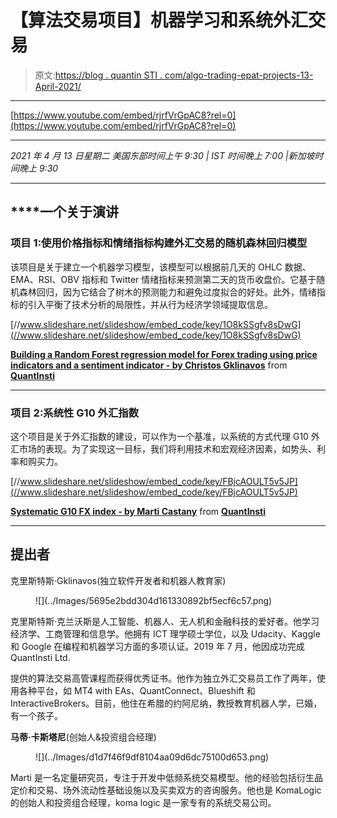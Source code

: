# 【算法交易项目】机器学习和系统外汇交易

> 原文:[https://blog . quantin STI . com/algo-trading-epat-projects-13-April-2021/](https://blog.quantinsti.com/algo-trading-epat-projects-13-april-2021/)

* * *

[https://www.youtube.com/embed/rjrfVrGpAC8?rel=0](https://www.youtube.com/embed/rjrfVrGpAC8?rel=0)

* * *

*2021 年 4 月 13 日星期二
美国东部时间上午 9:30 | IST 时间晚上 7:00 |新加坡时间晚上 9:30*

* * *

## ****一个**关于演讲**

### 项目 1:使用价格指标和情绪指标构建外汇交易的随机森林回归模型

该项目是关于建立一个机器学习模型，该模型可以根据前几天的 OHLC 数据、EMA、RSI、OBV 指标和 Twitter 情绪指标来预测第二天的货币收盘价。它基于随机森林回归，因为它结合了树木的预测能力和避免过度拟合的好处。此外，情绪指标的引入平衡了技术分析的局限性，并从行为经济学领域提取信息。

[//www.slideshare.net/slideshow/embed_code/key/1O8kSSgfv8sDwG](//www.slideshare.net/slideshow/embed_code/key/1O8kSSgfv8sDwG)

**[Building a Random Forest regression model for Forex trading using price indicators and a sentiment indicator - by Christos Gklinavos](//www.slideshare.net/QuantInsti/building-a-random-forest-regression-model-for-forex-trading-using-price-indicators-and-a-sentiment-indicator-by-christos-gklinavos "Building a Random Forest regression model for Forex trading using price indicators and a sentiment indicator - by Christos Gklinavos")** from **[QuantInsti](https://www.slideshare.net/QuantInsti)**

* * *

### 项目 2:系统性 G10 外汇指数

这个项目是关于外汇指数的建设，可以作为一个基准，以系统的方式代理 G10 外汇市场的表现。为了实现这一目标，我们将利用技术和宏观经济因素，如势头、利率和购买力。

[//www.slideshare.net/slideshow/embed_code/key/FBjcAOULT5v5JP](//www.slideshare.net/slideshow/embed_code/key/FBjcAOULT5v5JP)

**[Systematic G10 FX index - by Marti Castany](//www.slideshare.net/QuantInsti/systematic-g10-fx-index-by-marti-castany "Systematic G10 FX index - by Marti Castany")** from **[QuantInsti](https://www.slideshare.net/QuantInsti)**

* * *

## 提出者

克里斯特斯·Gklinavos(独立软件开发者和机器人教育家)

<figure class="kg-card kg-image-card">![](../Images/5695e2bdd304d161330892bf5ecf6c57.png)</figure>

克里斯特斯·克兰沃斯是人工智能、机器人、无人机和金融科技的爱好者。他学习经济学、工商管理和信息学。他拥有 ICT 理学硕士学位，以及 Udacity、Kaggle 和 Google 在编程和机器学习方面的多项认证。2019 年 7 月，他因成功完成 QuantInsti Ltd.

提供的算法交易高管课程而获得优秀证书。他作为独立外汇交易员工作了两年，使用各种平台，如 MT4 with EAs、QuantConnect、Blueshift 和 InteractiveBrokers。目前，他住在希腊的约阿尼纳，教授教育机器人学，已婚，有一个孩子。

**马蒂·卡斯塔尼**(创始人&投资组合经理)

<figure class="kg-card kg-image-card">![](../Images/d1d7f46f9df8104aa09d6dc75100d653.png)</figure>

Marti 是一名定量研究员，专注于开发中低频系统交易模型。他的经验包括衍生品定价和交易、场外流动性基础设施以及买卖双方的咨询服务。他也是 KomaLogic 的创始人和投资组合经理，koma logic 是一家专有的系统交易公司。